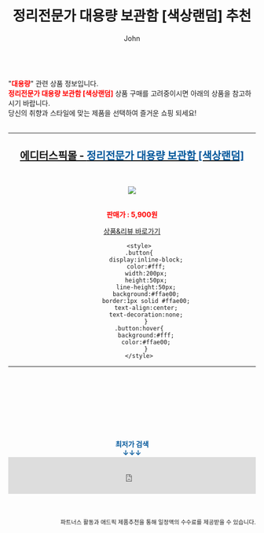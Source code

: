 ﻿---
layout: post
title:  "정리전문가 대용량 보관함 [색상랜덤] 추천"
author: John
categories: [ 대용량 ]
tags: [ 대용량 파일 전송, 대용량 파일 공유, 대용량 동영상 용량 줄이기, 대용량 보조배터리, 대용량 mkv mp4 변환, 대용량 pdf 용량 줄이기, 대용량 과자, 대용량 메일 전송, 대용량 usb, 대용량 와인 ]
image: http://editorspick.co.kr/data/goods/21/12/51/1000002024/1000002024_list_084.PNG 
description: "정리전문가 대용량 보관함 [색상랜덤] 추천 관련 상품으로 가장 고객 선호도가 높은 제품입니다."
toc: true
toc_sticky: true
---

<br>
"<b><font color='#ff0000'>대용량</font></b>" 관련 상품 정보입니다.
<br>
<b><font color='#ff0000'>정리전문가 대용량 보관함 [색상랜덤]</font></b> 상품 구매를 고려중이시면 아래의 상품을 참고하시기 바랍니다.
<br>
당신의 취향과 스타일에 맞는 제품을 선택하여 즐거운 쇼핑 되세요!
<br><br>
<hr>
<p>
    
<center><h2><a href="https://nico.kr/Fic8xj" target="_blank"><b>에디터스픽몰 - <font color='#01579B'>정리전문가 대용량 보관함 [색상랜덤]</font></b></a></h2><br>

<a href="https://nico.kr/Fic8xj" target="_blank"><img src="http://editorspick.co.kr/data/goods/21/12/51/1000002024/1000002024_list_084.PNG"></a><br><br>

<b><font color='#ff0000'>판매가 : 5,900원 </font></b><br>

<a href="https://nico.kr/Fic8xj" target="_blank" class="button">상품&리뷰 바로가기</a><p>

        <style>
        .button{
            display:inline-block;
            color:#fff;
            width:200px;
            height:50px;
            line-height:50px;
            background:#ffae00;
            border:1px solid #ffae00;
            text-align:center;
            text-decoration:none;
            }
        .button:hover{
            background:#fff;
            color:#ffae00;
            }
        </style>

<hr>

<br><br><br><br><br><br><br>
<center><b><font color='#01579B' size='medium'>최저가 검색<br>
↓↓↓</font></b></center>
<center><iframe src="https://coupa.ng/b1Tbjx" width="100%" height="75" frameborder="0" scrolling="no" referrerpolicy="unsafe-url"></iframe></center>
<br><br>
<p>
<small>
    <div align="right">파트너스 활동과 애드픽 제품추천을 통해 일정액의 수수료를 제공받을 수 있습니다.</div>
</small>
</p>
